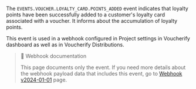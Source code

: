 The `EVENTS.VOUCHER.LOYALTY_CARD.POINTS_ADDED` event indicates that loyalty points have been successfully added to a customer's loyalty card associated with a voucher. It informs about the accumulation of loyalty points.

This event is used in a webhook configured in Project settings in Voucherify dashboard as well as in Voucherify Distributions.

> 📘 Webhook documentation
>
> This page documents only the event. If you need more details about the webhook payload data that includes this event, go to [Webhook v2024-01-01](ref:introduction-to-webhooks "Introduction to webhooks v2024-01-01") page.